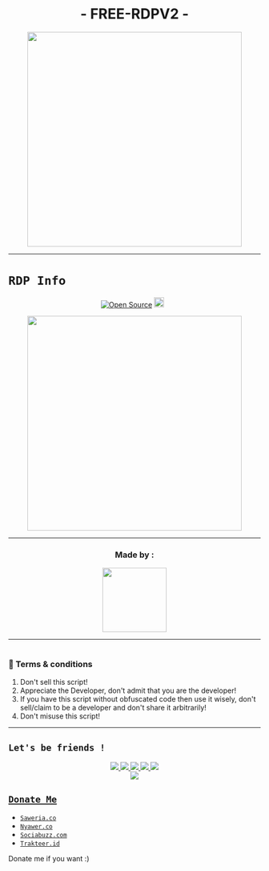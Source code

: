 

<h1 align="center">
- FREE-RDPV2 - <br></h1>
<p align="center">
<img src="https://telegra.ph/file/eb6385fa8df27fc50cc46.jpg?height="428" width="428"/>
</p>

------

# ```RDP Info```
<p align="center">
<a href="https://github.com/RavensVenix/"><img title="Open Source" src="https://img.shields.io/badge/Author-RavensVenix-red"></a>
<a href="https://github.com/RavensVenix/zxorkta/graphs/commit-activity"><img height="20" src="https://img.shields.io/badge/Maintained-Idk%3F-yellow"></a>&nbsp;&nbsp;
</p>
<p align='center'>
<img src="https://telegra.ph/file/5bf4a4ba31018e89808ed.jpg?height="428" width="428"/>
    </p>

-------

<h3 align="center">Made by :</h3>
<p align="center">
  <a href="https://github.com/RavensVenix"><img src="https://github.com/RavensVenix.png?size=128" height="128" width="128" /></a>
    </p>

-------

#
### 📮 Terms & conditions
1. Don't sell this script!
2. Appreciate the Developer, don't admit that you are the developer!
3. If you have this script without obfuscated code then use it wisely, don't sell/claim to be a developer and don't share it arbitrarily!
4. Don't misuse this script!

-------
## ```Let's be friends !```
<p align="center">
<a href="https://wa.me/6281338302495?text=menu"><img src="https://img.shields.io/badge/-BOT%20NUMBER-25D366?style=for-the-badge&logo=whatsapp&logoColor=white" />
<a href="https://wa.me/6281338302495"><img src="https://img.shields.io/badge/-CONTACT%20CECILIA-25D366?style=for-the-badge&logo=whatsapp&logoColor=white" />
<a href="https://chat.whatsapp.com/EJ0c8rr1jrJK7BvxNOZFs2"><img src="https://img.shields.io/badge/Join Official GC-25D366?style=for-the-badge&logo=whatsapp&logoColor=white" />
<a href="https://discordapp.com/users/989346417107689513"><img src="https://img.shields.io/badge/discord-195EFF?style=for-the-badge&logo=Discord&logoColor=ffffff&link=https://www.youtube.com/c/BOTINDO" />
<a href="t.me/vmxone"><img src="https://img.shields.io/badge/Telegram-195EFF?style=for-the-badge&logo=telegram&logoColor=ff000000&link=https://www.youtube.com/c/BOTINDO" /><br>
<a href=https://www.youtube.com/watch?v=9XcBDbFm8NA"><img src="https://img.shields.io/badge/-Video-FF0000?style=for-the-badge&logo=youtube&logoColor=white" />
</p>

## ```Donate Me```

- [`Saweria.co`](https://saweria.co/xylaa)
- [`Nyawer.co`](https://nyawer.co/cecilia)
- [`Sociabuzz.com`](https://sociabuzz.com/luciaximena/tribe)
- [`Trakteer.id`](https://trakteer.id/xylaa.ah/tip?quantity=1)

<p align="left">
Donate me if you want :)
</p>
